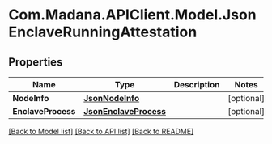 
# Com.Madana.APIClient.Model.JsonEnclaveRunningAttestation

## Properties

Name | Type | Description | Notes
------------ | ------------- | ------------- | -------------
**NodeInfo** | [**JsonNodeInfo**](JsonNodeInfo.md) |  | [optional] 
**EnclaveProcess** | [**JsonEnclaveProcess**](JsonEnclaveProcess.md) |  | [optional] 

[[Back to Model list]](../README.md#documentation-for-models)
[[Back to API list]](../README.md#documentation-for-api-endpoints)
[[Back to README]](../README.md)

